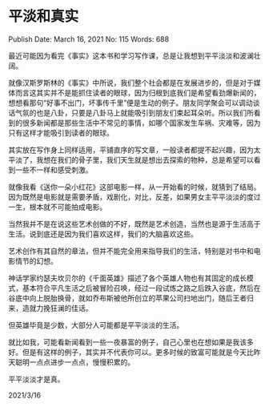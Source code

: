 # 平淡和真实

Publish Date: March 16, 2021
No: 115
Words: 688

最近可能因为看完《事实》这本书和学习写作课，总是让我想到平平淡淡和波澜壮阔。

就像汉斯罗斯林的《事实》中所说，我们整个社会都是在发展进步的，但是对于媒体而言这其实并不是能抓住读者的眼球，因为归根到底我们是希望看劲爆新闻的，想想看那句“好事不出门，坏事传千里”便是生动的例子。朋友同学聚会可以调动谈话气氛的也是八卦，只要是八卦马上就能吸引到朋友们束起耳朵听。所以我们所看到的很多新闻都是那些生活中不常见的事情，如哪个国家发生车祸、灾难等，因为只有这样才能吸引到读者的眼球。

其实放在写作身上同样适用，平铺直序的写文章，一般读者都提不起兴趣，因为太平淡了，我想在我们的骨子里，我们天生就是想出去探索的物种，总是希望可以看到一些不一样和感受刺激。

就像我看《送你一朵小红花》这部电影一样，从一开始看的时候，就猜到了结局。因为既然是电影就是需要矛盾，戏剧化，对比，反差，如果男女主平平淡淡的度过一生，根本就不可能拍成电影。

当然我并不是在说这些艺术创做的不好，既然是艺术创造，当然也是源于生活高于生活。说到底还是因为我们喜欢这样，我们的大脑喜欢这些。

艺术创作有其自然的章法，但并不能完全用来指导我们的生活，特别是对书中和电影情节的幻想。

神话学家约瑟夫坎贝尔的《千面英雄》描述了各个英雄人物也有其固定的成长模式，基本符合平凡生活之后被冒险召唤，经过一段试炼之路之后跌入谷底，然后在谷底中向上脱胎换骨，就如乔布斯被他所创立的苹果公司扫地出门，随后王者归来，造就力挽狂澜的佳话。

但英雄毕竟是少数，大部分人可能都是平平淡淡的生活。

就比如我，可能看新闻看到一些一夜暴富的例子，自己心里也在想如果是我该多好。但是有这样的例子，其实并不代表你可以。更多时候的致富可能就是今天比昨天聪明一点点进步一点点，慢慢积累的。

平平淡淡才是真。

2021/3/16